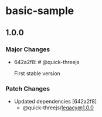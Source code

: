 # basic-sample

## 1.0.0

### Major Changes

- 642a2f8: # @quick-threejs

  First stable version

### Patch Changes

- Updated dependencies [642a2f8]
  - @quick-threejs/legacy@1.0.0
